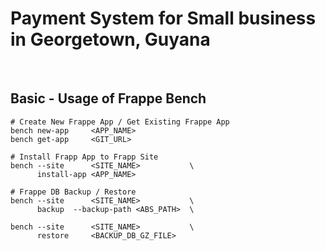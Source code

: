 # Payment System for Small business in Georgetown, Guyana 

<br>


## Basic - Usage of Frappe Bench
```shell
# Create New Frappe App / Get Existing Frappe App
bench new-app     <APP_NAME>
bench get-app     <GIT_URL>

# Install Frapp App to Frapp Site
bench --site      <SITE_NAME>           \
      install-app <APP_NAME>
      
# Frappe DB Backup / Restore
bench --site      <SITE_NAME>           \
      backup  --backup-path <ABS_PATH>  \

bench --site      <SITE_NAME>           \
      restore     <BACKUP_DB_GZ_FILE>
```

<br>
<br>
